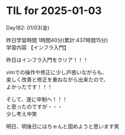 # TIL for 2025-01-03
Day182: 01/03(金)<br>

昨日学習時間 1時間40分(累計:437時間15分)<br>
学習内容 【インフラ入門】<br>

昨日はインフラ入門をクリア！！！<br>

vimでの操作や修正に少し戸惑いながらも、<br>
楽しく改善と修正を重ねながら出来たので、<br>
よかったです！！！<br>

そして、遂に卒制へ！！！<br>
と思ったのですが・・・<br>
少し考え中笑<br>

明日、明後日にはちゃんと固めようと思います笑<br>